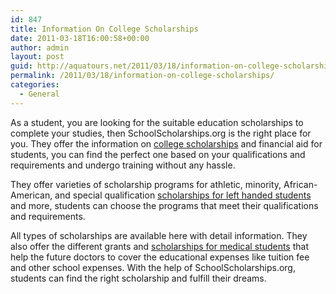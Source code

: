 ```yaml
---
id: 847
title: Information On College Scholarships
date: 2011-03-18T16:00:58+00:00
author: admin
layout: post
guid: http://aquatours.net/2011/03/18/information-on-college-scholarships/
permalink: /2011/03/18/information-on-college-scholarships/
categories:
  - General
---
```

As a student, you are looking for the suitable education scholarships to complete your studies, then SchoolScholarships.org is the right place for you. They offer the information on [college scholarships](http://schoolscholarships.org/) and financial aid for students, you can find the perfect one based on your qualifications and requirements and undergo training without any hassle.

They offer varieties of scholarship programs for athletic, minority, African-American, and special qualification [scholarships for left handed students](http://schoolscholarships.org/scholarships-for-left-handed-students-free-education-at-hand) and more, students can choose the programs that meet their qualifications and requirements.

All types of scholarships are available here with detail information. They also offer the different grants and [scholarships for medical students](http://schoolscholarships.org/medical-scholarships-for-future-doctors) that help the future doctors to cover the educational expenses like tuition fee and other school expenses. With the help of SchoolScholarships.org, students can find the right scholarship and fulfill their dreams.